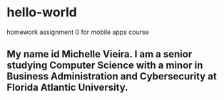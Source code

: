 # hello-world
homework assignment 0 for mobile apps course

## My name id Michelle Vieira. I am a senior studying Computer Science with a minor in Business Administration and Cybersecurity at Florida Atlantic University.
